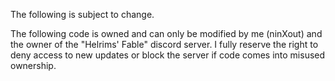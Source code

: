 The following is subject to change.

The following code is owned and can only be modified by me (ninXout) and the owner of the "Helrims' Fable" discord server.
I fully reserve the right to deny access to new updates or block the server if code comes into misused ownership.
